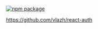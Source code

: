 [![npm package](https://img.shields.io/npm/v/@vzh/react-auth.svg?style=flat-square)](https://www.npmjs.org/package/@vzh/react-auth)


https://github.com/vlazh/react-auth

